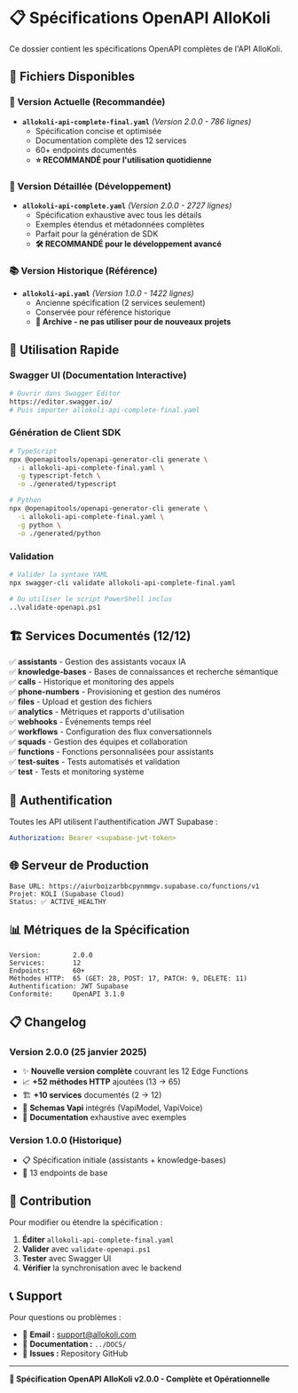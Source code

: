 # 📋 Spécifications OpenAPI AlloKoli

Ce dossier contient les spécifications OpenAPI complètes de l'API AlloKoli.

## 📂 Fichiers Disponibles

### 🎯 Version Actuelle (Recommandée)
- **`allokoli-api-complete-final.yaml`** *(Version 2.0.0 - 786 lignes)*
  - Spécification concise et optimisée
  - Documentation complète des 12 services
  - 60+ endpoints documentés
  - **⭐ RECOMMANDÉ pour l'utilisation quotidienne**

### 🔧 Version Détaillée (Développement)
- **`allokoli-api-complete.yaml`** *(Version 2.0.0 - 2727 lignes)*
  - Spécification exhaustive avec tous les détails
  - Exemples étendus et métadonnées complètes
  - Parfait pour la génération de SDK
  - **🛠️ RECOMMANDÉ pour le développement avancé**

### 📚 Version Historique (Référence)
- **`allokoli-api.yaml`** *(Version 1.0.0 - 1422 lignes)*
  - Ancienne spécification (2 services seulement)
  - Conservée pour référence historique
  - **📖 Archive - ne pas utiliser pour de nouveaux projets**

## 🚀 Utilisation Rapide

### Swagger UI (Documentation Interactive)
```bash
# Ouvrir dans Swagger Editor
https://editor.swagger.io/
# Puis importer allokoli-api-complete-final.yaml
```

### Génération de Client SDK
```bash
# TypeScript
npx @openapitools/openapi-generator-cli generate \
  -i allokoli-api-complete-final.yaml \
  -g typescript-fetch \
  -o ./generated/typescript

# Python
npx @openapitools/openapi-generator-cli generate \
  -i allokoli-api-complete-final.yaml \
  -g python \
  -o ./generated/python
```

### Validation
```bash
# Valider la syntaxe YAML
npx swagger-cli validate allokoli-api-complete-final.yaml

# Ou utiliser le script PowerShell inclus
..\validate-openapi.ps1
```

## 🏗️ Services Documentés (12/12)

✅ **assistants** - Gestion des assistants vocaux IA  
✅ **knowledge-bases** - Bases de connaissances et recherche sémantique  
✅ **calls** - Historique et monitoring des appels  
✅ **phone-numbers** - Provisioning et gestion des numéros  
✅ **files** - Upload et gestion des fichiers  
✅ **analytics** - Métriques et rapports d'utilisation  
✅ **webhooks** - Événements temps réel  
✅ **workflows** - Configuration des flux conversationnels  
✅ **squads** - Gestion des équipes et collaboration  
✅ **functions** - Fonctions personnalisées pour assistants  
✅ **test-suites** - Tests automatisés et validation  
✅ **test** - Tests et monitoring système  

## 🔐 Authentification

Toutes les API utilisent l'authentification JWT Supabase :

```yaml
Authorization: Bearer <supabase-jwt-token>
```

## 🌐 Serveur de Production

```
Base URL: https://aiurboizarbbcpynmmgv.supabase.co/functions/v1
Projet: KOLI (Supabase Cloud)
Status: ✅ ACTIVE_HEALTHY
```

## 📊 Métriques de la Spécification

```
Version:        2.0.0
Services:       12
Endpoints:      60+
Méthodes HTTP:  65 (GET: 28, POST: 17, PATCH: 9, DELETE: 11)
Authentification: JWT Supabase
Conformité:     OpenAPI 3.1.0
```

## 📋 Changelog

### Version 2.0.0 (25 janvier 2025)
- ✨ **Nouvelle version complète** couvrant les 12 Edge Functions
- 📈 **+52 méthodes HTTP** ajoutées (13 → 65)
- 🏗️ **+10 services** documentés (2 → 12)
- 🔧 **Schemas Vapi** intégrés (VapiModel, VapiVoice)
- 📄 **Documentation** exhaustive avec exemples

### Version 1.0.0 (Historique)
- 📋 Spécification initiale (assistants + knowledge-bases)
- 🎯 13 endpoints de base

## 🤝 Contribution

Pour modifier ou étendre la spécification :

1. **Éditer** `allokoli-api-complete-final.yaml`
2. **Valider** avec `validate-openapi.ps1`
3. **Tester** avec Swagger UI
4. **Vérifier** la synchronisation avec le backend

## 📞 Support

Pour questions ou problèmes :
- 📧 **Email :** support@allokoli.com
- 📖 **Documentation :** `../DOCS/`
- 🐛 **Issues :** Repository GitHub

---

**🎯 Spécification OpenAPI AlloKoli v2.0.0 - Complète et Opérationnelle** 